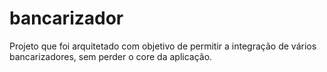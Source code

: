 # bancarizador
Projeto que foi arquitetado com objetivo de permitir a integração de vários bancarizadores, sem perder o core da aplicação.
